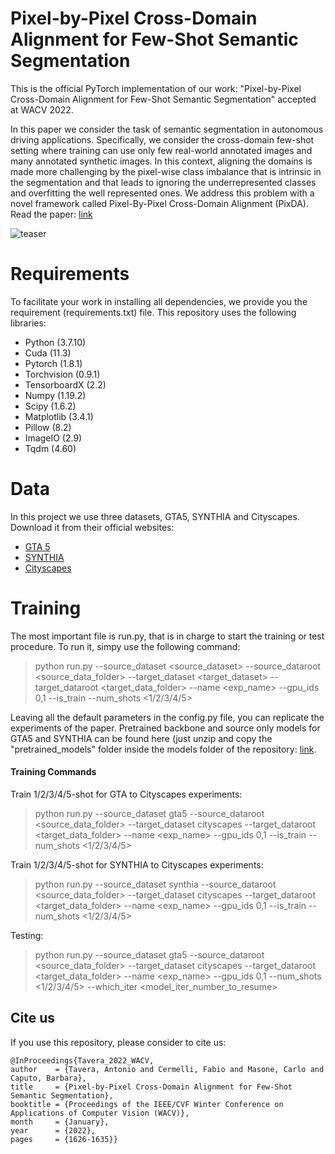 # Pixel-by-Pixel Cross-Domain Alignment for Few-Shot Semantic Segmentation
This is the official PyTorch implementation of our work: "Pixel-by-Pixel Cross-Domain Alignment for Few-Shot Semantic Segmentation" accepted at WACV 2022.

In this paper we consider the task of semantic segmentation in autonomous driving applications. Specifically, we consider the cross-domain few-shot setting where training can use only few real-world annotated images and many annotated synthetic images. In this context, aligning the domains is made more challenging by the pixel-wise class imbalance that is intrinsic in the segmentation and that leads to ignoring the underrepresented classes and overfitting the well represented ones. We address this problem with a novel framework called Pixel-By-Pixel Cross-Domain Alignment (PixDA).
Read the paper: [link](https://arxiv.org/abs/2110.11650)

![teaser](https://raw.githubusercontent.com/taveraantonio/PixDA/master/method.png)

# Requirements
To facilitate your work in installing all dependencies, we provide you the requirement (requirements.txt) file.
This repository uses the following libraries:
- Python (3.7.10)
- Cuda (11.3)
- Pytorch (1.8.1)
- Torchvision (0.9.1)
- TensorboardX (2.2)
- Numpy (1.19.2)
- Scipy (1.6.2)
- Matplotlib (3.4.1)
- Pillow (8.2)
- ImageIO (2.9)
- Tqdm (4.60)

# Data
In this project we use three datasets, GTA5, SYNTHIA and Cityscapes. Download it from their official websites: 
- [GTA 5](https://download.visinf.tu-darmstadt.de/data/from_games/) 
- [SYNTHIA](http://synthia-dataset.net/downloads/)
- [Cityscapes](https://www.cityscapes-dataset.com) 

# Training
The most important file is run.py, that is in charge to start the training or test procedure.
To run it, simpy use the following command:

> python run.py --source_dataset \<source_dataset\> --source_dataroot \<source_data_folder\> --target_dataset \<target_dataset\> --target_dataroot \<target_data_folder\> --name \<exp_name\> --gpu_ids 0,1 --is_train --num_shots \<1/2/3/4/5\>

Leaving all the default parameters in the config.py file, you can replicate the experiments of the paper.
Pretrained backbone and source only models for GTA5 and SYNTHIA can be found here (just unzip and copy the "pretrained_models" folder inside the models folder of the repository: [link](https://drive.google.com/file/d/11ueJ2uKlu9LZo_3wxuTWJds12zqjNNU-/view?usp=sharing). 

#### Training Commands

Train 1/2/3/4/5-shot for GTA to Cityscapes experiments:
> python run.py --source_dataset gta5 --source_dataroot \<source_data_folder\> --target_dataset cityscapes --target_dataroot \<target_data_folder\> --name \<exp_name\> --gpu_ids 0,1 --is_train --num_shots \<1/2/3/4/5\>

Train 1/2/3/4/5-shot for SYNTHIA to Cityscapes experiments:
> python run.py --source_dataset synthia --source_dataroot \<source_data_folder\> --target_dataset cityscapes --target_dataroot \<target_data_folder\> --name \<exp_name\> --gpu_ids 0,1 --is_train --num_shots \<1/2/3/4/5\>

Testing: 
> python run.py --source_dataset gta5 --source_dataroot \<source_data_folder\> --target_dataset cityscapes --target_dataroot \<target_data_folder\> --name \<exp_name\> --gpu_ids 0,1 --num_shots \<1/2/3/4/5\> --which_iter \<model_iter_number_to_resume\>


## Cite us
If you use this repository, please consider to cite us:

    @InProceedings{Tavera_2022_WACV,
    author    = {Tavera, Antonio and Cermelli, Fabio and Masone, Carlo and Caputo, Barbara},
    title     = {Pixel-by-Pixel Cross-Domain Alignment for Few-Shot Semantic Segmentation},
    booktitle = {Proceedings of the IEEE/CVF Winter Conference on Applications of Computer Vision (WACV)},
    month     = {January},
    year      = {2022},
    pages     = {1626-1635}}

